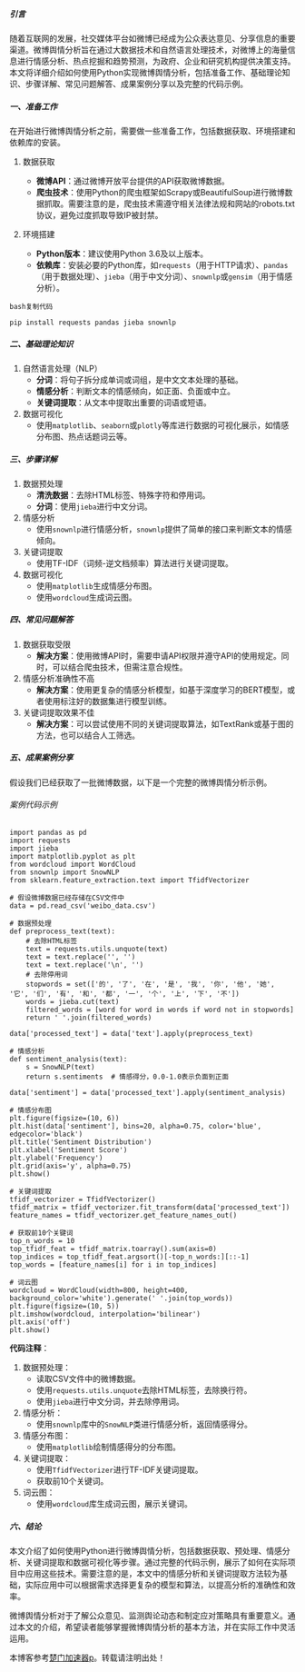 
##### 引言


随着互联网的发展，社交媒体平台如微博已经成为公众表达意见、分享信息的重要渠道。微博舆情分析旨在通过大数据技术和自然语言处理技术，对微博上的海量信息进行情感分析、热点挖掘和趋势预测，为政府、企业和研究机构提供决策支持。本文将详细介绍如何使用Python实现微博舆情分析，包括准备工作、基础理论知识、步骤详解、常见问题解答、成果案例分享以及完整的代码示例。


##### 一、准备工作


在开始进行微博舆情分析之前，需要做一些准备工作，包括数据获取、环境搭建和依赖库的安装。


1. 数据获取


	* **微博API**：通过微博开放平台提供的API获取微博数据。
	* **爬虫技术**：使用Python的爬虫框架如Scrapy或BeautifulSoup进行微博数据抓取。需要注意的是，爬虫技术需遵守相关法律法规和网站的robots.txt协议，避免过度抓取导致IP被封禁。
2. 环境搭建


	* **Python版本**：建议使用Python 3\.6及以上版本。
	* **依赖库**：安装必要的Python库，如`requests`（用于HTTP请求）、`pandas`（用于数据处理）、`jieba`（用于中文分词）、`snownlp`或`gensim`（用于情感分析）。
```
bash复制代码

pip install requests pandas jieba snownlp

```


##### 二、基础理论知识


1. 自然语言处理（NLP）
	* **分词**：将句子拆分成单词或词组，是中文文本处理的基础。
	* **情感分析**：判断文本的情感倾向，如正面、负面或中立。
	* **关键词提取**：从文本中提取出重要的词语或短语。
2. 数据可视化
	* 使用`matplotlib`、`seaborn`或`plotly`等库进行数据的可视化展示，如情感分布图、热点话题词云等。


##### 三、步骤详解


1. 数据预处理
	* **清洗数据**：去除HTML标签、特殊字符和停用词。
	* **分词**：使用`jieba`进行中文分词。
2. 情感分析
	* 使用`snownlp`进行情感分析，`snownlp`提供了简单的接口来判断文本的情感倾向。
3. 关键词提取
	* 使用TF\-IDF（词频\-逆文档频率）算法进行关键词提取。
4. 数据可视化
	* 使用`matplotlib`生成情感分布图。
	* 使用`wordcloud`生成词云图。


##### 四、常见问题解答


1. 数据获取受限
	* **解决方案**：使用微博API时，需要申请API权限并遵守API的使用规定。同时，可以结合爬虫技术，但需注意合规性。
2. 情感分析准确性不高
	* **解决方案**：使用更复杂的情感分析模型，如基于深度学习的BERT模型，或者使用标注好的数据集进行模型训练。
3. 关键词提取效果不佳
	* **解决方案**：可以尝试使用不同的关键词提取算法，如TextRank或基于图的方法，也可以结合人工筛选。


##### 五、成果案例分享


假设我们已经获取了一批微博数据，以下是一个完整的微博舆情分析示例。


###### 案例代码示例



```
import pandas as pd  
import requests  
import jieba  
import matplotlib.pyplot as plt  
from wordcloud import WordCloud  
from snownlp import SnowNLP  
from sklearn.feature_extraction.text import TfidfVectorizer  
  
# 假设微博数据已经存储在CSV文件中  
data = pd.read_csv('weibo_data.csv')  
  
# 数据预处理  
def preprocess_text(text):  
    # 去除HTML标签  
    text = requests.utils.unquote(text)  
    text = text.replace('', '')  
    text = text.replace('\n', '')  
    # 去除停用词  
    stopwords = set(['的', '了', '在', '是', '我', '你', '他', '她', '它', '们', '有', '和', '都', '一', '个', '上', '下', '不'])  
    words = jieba.cut(text)  
    filtered_words = [word for word in words if word not in stopwords]  
    return ' '.join(filtered_words)  
  
data['processed_text'] = data['text'].apply(preprocess_text)  
  
# 情感分析  
def sentiment_analysis(text):  
    s = SnowNLP(text)  
    return s.sentiments  # 情感得分，0.0-1.0表示负面到正面  
  
data['sentiment'] = data['processed_text'].apply(sentiment_analysis)  
  
# 情感分布图  
plt.figure(figsize=(10, 6))  
plt.hist(data['sentiment'], bins=20, alpha=0.75, color='blue', edgecolor='black')  
plt.title('Sentiment Distribution')  
plt.xlabel('Sentiment Score')  
plt.ylabel('Frequency')  
plt.grid(axis='y', alpha=0.75)  
plt.show()  
  
# 关键词提取  
tfidf_vectorizer = TfidfVectorizer()  
tfidf_matrix = tfidf_vectorizer.fit_transform(data['processed_text'])  
feature_names = tfidf_vectorizer.get_feature_names_out()  
  
# 获取前10个关键词  
top_n_words = 10  
top_tfidf_feat = tfidf_matrix.toarray().sum(axis=0)  
top_indices = top_tfidf_feat.argsort()[-top_n_words:][::-1]  
top_words = [feature_names[i] for i in top_indices]  
  
# 词云图  
wordcloud = WordCloud(width=800, height=400, background_color='white').generate(' '.join(top_words))  
plt.figure(figsize=(10, 5))  
plt.imshow(wordcloud, interpolation='bilinear')  
plt.axis('off')  
plt.show()

```

**代码注释**：


1. 数据预处理：
	* 读取CSV文件中的微博数据。
	* 使用`requests.utils.unquote`去除HTML标签，去除换行符。
	* 使用`jieba`进行中文分词，并去除停用词。
2. 情感分析：
	* 使用`snownlp`库中的`SnowNLP`类进行情感分析，返回情感得分。
3. 情感分布图：
	* 使用`matplotlib`绘制情感得分的分布图。
4. 关键词提取：
	* 使用`TfidfVectorizer`进行TF\-IDF关键词提取。
	* 获取前10个关键词。
5. 词云图：
	* 使用`wordcloud`库生成词云图，展示关键词。


##### 六、结论


本文介绍了如何使用Python进行微博舆情分析，包括数据获取、预处理、情感分析、关键词提取和数据可视化等步骤。通过完整的代码示例，展示了如何在实际项目中应用这些技术。需要注意的是，本文中的情感分析和关键词提取方法较为基础，实际应用中可以根据需求选择更复杂的模型和算法，以提高分析的准确性和效率。


微博舆情分析对于了解公众意见、监测舆论动态和制定应对策略具有重要意义。通过本文的介绍，希望读者能够掌握微博舆情分析的基本方法，并在实际工作中灵活运用。


 本博客参考[楚门加速器p](https://tianchuang88.com)。转载请注明出处！
